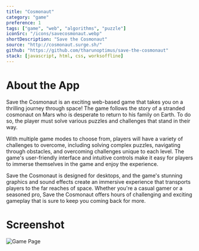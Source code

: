 ```yaml
---
title: "Cosmonaut"
category: "game"
preference: 1
tags: ["game", "web", "algorithms", "puzzle"]
iconSrc: "/icons/savecosmonaut.webp"
shortDescription: "Save the Cosmonaut"
source: "http://cosmonaut.surge.sh/"
github: "https://github.com/tharunoptimus/save-the-cosmonaut"
stack: [javascript, html, css, worksoffline]
---
```


# About the App

Save the Cosmonaut is an exciting web-based game that takes you on a thrilling journey through space! The game follows the story of a stranded cosmonaut on Mars who is desperate to return to his family on Earth. To do so, the player must solve various puzzles and challenges that stand in their way.

With multiple game modes to choose from, players will have a variety of challenges to overcome, including solving complex puzzles, navigating through obstacles, and overcoming challenges unique to each level. The game's user-friendly interface and intuitive controls make it easy for players to immerse themselves in the game and enjoy the experience.

Save the Cosmonaut is designed for desktops, and the game's stunning graphics and sound effects create an immersive experience that transports players to the far reaches of space. Whether you're a casual gamer or a seasoned pro, Save the Cosmonaut offers hours of challenging and exciting gameplay that is sure to keep you coming back for more.

# Screenshot

![Game Page](/screenshots/savecosmonaut.webp)

